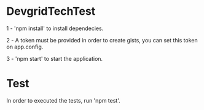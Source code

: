 # DevgridTechTest

1 - 'npm install' to install dependecies.

2 - A token must be provided in order to create gists, you can set this token on app.config.

3 - 'npm start' to start the application.

# Test
In order to executed the tests, run 'npm test'.
